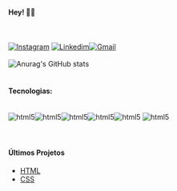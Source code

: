 #### Hey! 😶‍🌫️
<BR></BR>
[![Instagram](https://img.shields.io/badge/Instagram-E4405F?style=for-the-badge&logo=instagram&logoColor=white)](https://instagram.com/jmanoel__?igshid=ZDdkNTZiNTM=)
[![Linkedim](https://img.shields.io/badge/LinkedIn-0077B5?style=for-the-badge&logo=linkedin&logoColor=white)](www.linkedin.com/in/jmanoel
)[![Gmail](https://img.shields.io/badge/Gmail-D14836?style=for-the-badge&logo=gmail&logoColor=white)](joaodinizro@gmail.com)
<BR></BR>
![Anurag's GitHub stats](https://github-readme-stats.vercel.app/api?username=jNecruz&show_icons=true&theme=tokyonight)
<BR></BR>

#### Tecnologias:

<div style="display: inline_block"><br/><img alingn="center" alt="html5" src="https://img.shields.io/badge/HTML5-E34F26?style=for-the-badge&logo=html5&logoColor=white"/><img alingn="center" alt="html5" src="https://img.shields.io/badge/CSS3-1572B6?style=for-the-badge&logo=css3&logoColor=white"/><img alingn="center" alt="html5" src="
https://img.shields.io/badge/Python-14354C?style=for-the-badge&logo=python&logoColor=white"/><img alingn="center" alt="html5" src="https://img.shields.io/badge/SAP-0FAAFF?style=for-the-badge&logo=sap&logoColor=white"/><img 
alingn="center" alt="html5" src="https://img.shields.io/badge/JavaScript-323330?style=for-the-badge&logo=javascript&logoColor=F7DF1E"/>
<img alingn="center" alt="html5" src="https://img.shields.io/badge/PHP-777BB4?style=for-the-badge&logo=php&logoColor=white"/></div><BR></BR>

#### Últimos Projetos 
- [HTML](https://drive.google.com/drive/folders/1eexSQ62WRMQ1RXhdVOKtfx_WGkvs57F-?usp=sharing)
- [CSS](https://drive.google.com/drive/folders/1nhcuP9kfBZmYK37c4T8-b-tP9slM7S6y?usp=share_link)

